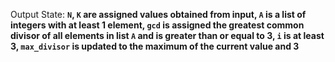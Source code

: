 Output State: **`N`, `K` are assigned values obtained from input, `A` is a list of integers with at least 1 element, `gcd` is assigned the greatest common divisor of all elements in list `A` and is greater than or equal to 3, `i` is at least 3, `max_divisor` is updated to the maximum of the current value and 3**